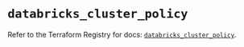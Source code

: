 # `databricks_cluster_policy`

Refer to the Terraform Registry for docs: [`databricks_cluster_policy`](https://registry.terraform.io/providers/databricks/databricks/1.36.0/docs/resources/cluster_policy).

